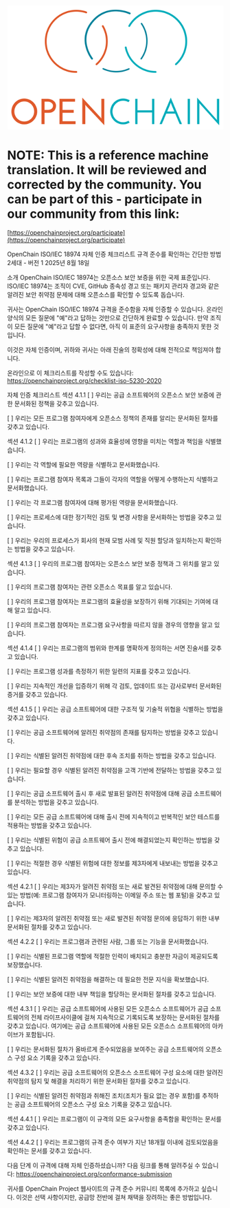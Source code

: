 ![](./media/image1.png "OpenChain logo")

# NOTE: This is a reference machine translation. It will be reviewed and corrected by the community. You can be part of this - participate in our community from this link:
[https://openchainproject.org/participate](https://openchainproject.org/participate)

OpenChain ISO/IEC 18974 자체 인증 체크리스트
규격 준수를 확인하는 간단한 방법
2세대 - 버전 1
2025년 8월 18일

소개
OpenChain ISO/IEC 18974는 오픈소스 보안 보증을 위한 국제 표준입니다. ISO/IEC 18974는 조직이 CVE, GitHub 종속성 경고 또는 패키지 관리자 경고와 같은 알려진 보안 취약점 문제에 대해 오픈소스를 확인할 수 있도록 돕습니다.

귀사는 OpenChain ISO/IEC 18974 규격을 준수함을 자체 인증할 수 있습니다. 온라인 양식의 모든 질문에 "예"라고 답하는 것만으로 간단하게 완료할 수 있습니다. 만약 조직이 모든 질문에 "예"라고 답할 수 없다면, 아직 이 표준의 요구사항을 충족하지 못한 것입니다.

이것은 자체 인증이며, 귀하와 귀사는 아래 진술의 정확성에 대해 전적으로 책임져야 합니다.

온라인으로 이 체크리스트를 작성할 수도 있습니다:
https://openchainproject.org/checklist-iso-5230-2020

자체 인증 체크리스트
섹션 4.1.1
[ ] 우리는 공급 소프트웨어의 오픈소스 보안 보증에 관한 문서화된 정책을 갖추고 있습니다.

[ ] 우리는 모든 프로그램 참여자에게 오픈소스 정책의 존재를 알리는 문서화된 절차를 갖추고 있습니다.

섹션 4.1.2
[ ] 우리는 프로그램의 성과와 효율성에 영향을 미치는 역할과 책임을 식별했습니다.

[ ] 우리는 각 역할에 필요한 역량을 식별하고 문서화했습니다.

[ ] 우리는 프로그램 참여자 목록과 그들이 각자의 역할을 어떻게 수행하는지 식별하고 문서화했습니다.

[ ] 우리는 각 프로그램 참여자에 대해 평가된 역량을 문서화했습니다.

[ ] 우리는 프로세스에 대한 정기적인 검토 및 변경 사항을 문서화하는 방법을 갖추고 있습니다.

[ ] 우리는 우리의 프로세스가 회사의 현재 모범 사례 및 직원 할당과 일치하는지 확인하는 방법을 갖추고 있습니다.

섹션 4.1.3
[ ] 우리의 프로그램 참여자는 오픈소스 보안 보증 정책과 그 위치를 알고 있습니다.

[ ] 우리의 프로그램 참여자는 관련 오픈소스 목표를 알고 있습니다.

[ ] 우리의 프로그램 참여자는 프로그램의 효율성을 보장하기 위해 기대되는 기여에 대해 알고 있습니다.

[ ] 우리의 프로그램 참여자는 프로그램 요구사항을 따르지 않을 경우의 영향을 알고 있습니다.

섹션 4.1.4
[ ] 우리는 프로그램의 범위와 한계를 명확하게 정의하는 서면 진술서를 갖추고 있습니다.

[ ] 우리는 프로그램 성과를 측정하기 위한 일련의 지표를 갖추고 있습니다.

[ ] 우리는 지속적인 개선을 입증하기 위해 각 검토, 업데이트 또는 감사로부터 문서화된 증거를 갖추고 있습니다.

섹션 4.1.5
[ ] 우리는 공급 소프트웨어에 대한 구조적 및 기술적 위협을 식별하는 방법을 갖추고 있습니다.

[ ] 우리는 공급 소프트웨어에 알려진 취약점의 존재를 탐지하는 방법을 갖추고 있습니다.

[ ] 우리는 식별된 알려진 취약점에 대한 후속 조치를 취하는 방법을 갖추고 있습니다.

[ ] 우리는 필요할 경우 식별된 알려진 취약점을 고객 기반에 전달하는 방법을 갖추고 있습니다.

[ ] 우리는 공급 소프트웨어 출시 후 새로 발표된 알려진 취약점에 대해 공급 소프트웨어를 분석하는 방법을 갖추고 있습니다.

[ ] 우리는 모든 공급 소프트웨어에 대해 출시 전에 지속적이고 반복적인 보안 테스트를 적용하는 방법을 갖추고 있습니다.

[ ] 우리는 식별된 위험이 공급 소프트웨어 출시 전에 해결되었는지 확인하는 방법을 갖추고 있습니다.

[ ] 우리는 적절한 경우 식별된 위험에 대한 정보를 제3자에게 내보내는 방법을 갖추고 있습니다.

섹션 4.2.1
[ ] 우리는 제3자가 알려진 취약점 또는 새로 발견된 취약점에 대해 문의할 수 있는 방법(예: 프로그램 참여자가 모니터링하는 이메일 주소 또는 웹 포털)을 갖추고 있습니다.

[ ] 우리는 제3자의 알려진 취약점 또는 새로 발견된 취약점 문의에 응답하기 위한 내부 문서화된 절차를 갖추고 있습니다.

섹션 4.2.2
[ ] 우리는 프로그램과 관련된 사람, 그룹 또는 기능을 문서화했습니다.

[ ] 우리는 식별된 프로그램 역할에 적절한 인력이 배치되고 충분한 자금이 제공되도록 보장했습니다.

[ ] 우리는 식별된 알려진 취약점을 해결하는 데 필요한 전문 지식을 확보했습니다.

[ ] 우리는 보안 보증에 대한 내부 책임을 할당하는 문서화된 절차를 갖추고 있습니다.

섹션 4.3.1
[ ] 우리는 공급 소프트웨어에 사용된 모든 오픈소스 소프트웨어가 공급 소프트웨어의 전체 라이프사이클에 걸쳐 지속적으로 기록되도록 보장하는 문서화된 절차를 갖추고 있습니다. 여기에는 공급 소프트웨어에 사용된 모든 오픈소스 소프트웨어의 아카이브가 포함됩니다.

[ ] 우리는 문서화된 절차가 올바르게 준수되었음을 보여주는 공급 소프트웨어의 오픈소스 구성 요소 기록을 갖추고 있습니다.

섹션 4.3.2
[ ] 우리는 공급 소프트웨어의 오픈소스 소프트웨어 구성 요소에 대한 알려진 취약점의 탐지 및 해결을 처리하기 위한 문서화된 절차를 갖추고 있습니다.

[ ] 우리는 식별된 알려진 취약점과 취해진 조치(조치가 필요 없는 경우 포함)를 추적하는 공급 소프트웨어의 오픈소스 구성 요소 기록을 갖추고 있습니다.

섹션 4.4.1
[ ] 우리는 프로그램이 이 규격의 모든 요구사항을 충족함을 확인하는 문서를 갖추고 있습니다.

섹션 4.4.2
[ ] 우리는 프로그램의 규격 준수 여부가 지난 18개월 이내에 검토되었음을 확인하는 문서를 갖추고 있습니다.

다음 단계
이 규격에 대해 자체 인증하셨습니까? 다음 링크를 통해 알려주실 수 있습니다:
https://openchainproject.org/conformance-submission

귀사를 OpenChain Project 웹사이트의 규격 준수 커뮤니티 목록에 추가하고 싶습니다. 이것은 선택 사항이지만, 공급망 전반에 걸쳐 채택을 장려하는 좋은 방법입니다.